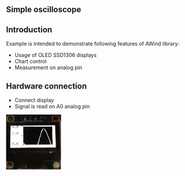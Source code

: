 Simple oscilloscope
------------
Introduction
------------
Example is intended to demonstrate following features of AWind library: 
- Usage of OLED SSD1306 displays 
- Chart control
- Measurement on analog pin


Hardware connection
-------------------
- Connect display
- Signal is read on A0 analog pin 

![](examples/GfxOLED_Oscilloscope/OLED_Oscilloscope.jpg)
